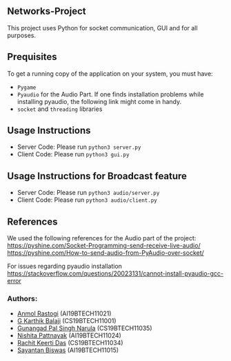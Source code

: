 ## Networks-Project

This project uses Python for socket communication, GUI and for all purposes. 

## Prequisites 

To get a running copy of the application on your system, you must have:

- `Pygame`
- `Pyaudio` for the Audio Part. If one finds installation problems while installing pyaudio, the following link might come in handy.
- `socket` and `threading` libraries

## Usage Instructions
- Server Code:
Please run `python3 server.py`
- Client Code:
Please run `python3 gui.py`
## Usage Instructions for Broadcast feature
- Server Code:
Please run `python3 audio/server.py`
- Client Code:
Please run `python3 audio/client.py`

## References
We used the following references for the Audio part of the project:  
https://pyshine.com/Socket-Programming-send-receive-live-audio/
https://pyshine.com/How-to-send-audio-from-PyAudio-over-socket/

For issues regarding pyaudio installation
https://stackoverflow.com/questions/20023131/cannot-install-pyaudio-gcc-error

### Authors: 

- [Anmol Rastogi](https://github.com/Anmol42) (AI19BTECH11021)
- [G Karthik Balaji](https://github.com/dark-trojan) (CS19BTECH11001)
- [Gunangad Pal Singh Narula](https://github.com/Angad11121) (CS19BTECH11035)
- [Nishita Pattnayak](https://github.com/nishita-09) (AI19BTECH11024)
- [Rachit Keerti Das](https://github.com/RachitKeertiDas) (CS19BTECH11034)
- [Sayantan Biswas](https://github.com/sayantan0013) (AI19BTECH11015)
